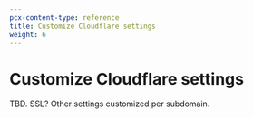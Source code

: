 ```yaml
---
pcx-content-type: reference
title: Customize Cloudflare settings
weight: 6
---
```


# Customize Cloudflare settings

TBD. SSL? Other settings customized per subdomain.